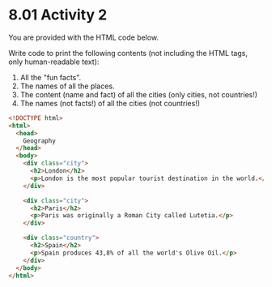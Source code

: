 # 8.01 Activity 2

You are provided with the HTML code below.

Write code to print the following contents (not including the HTML tags, only human-readable text):

1. All the "fun facts".
2. The names of all the places.
3. The content (name and fact) of all the cities (only cities, not countries!)
4. The names (not facts!) of all the cities (not countries!)

```html
<!DOCTYPE html>
<html>
  <head>
    Geography
  </head>
  <body>
    <div class="city">
      <h2>London</h2>
      <p>London is the most popular tourist destination in the world.</p>
    </div>

    <div class="city">
      <h2>Paris</h2>
      <p>Paris was originally a Roman City called Lutetia.</p>
    </div>

    <div class="country">
      <h2>Spain</h2>
      <p>Spain produces 43,8% of all the world's Olive Oil.</p>
    </div>
  </body>
</html>
```
